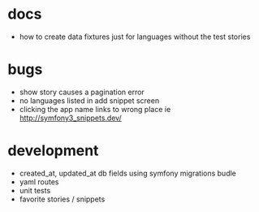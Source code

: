 
docs
===
- how to create data fixtures just for languages without the test stories


bugs
===

- show story causes a pagination error 
- no languages listed in add snippet screen
- clicking the app name links to wrong place ie http://symfony3_snippets.dev/

development
===

- created_at, updated_at db fields using symfony migrations budle
- yaml routes
- unit tests
- favorite stories / snippets
